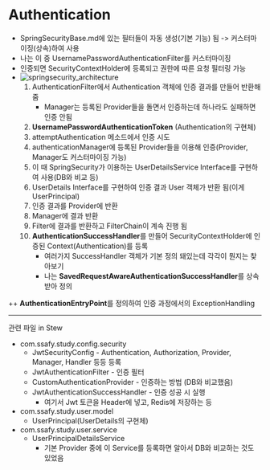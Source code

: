 # Authentication

* SpringSecurityBase.md에 있는 필터들이 자동 생성(기본 기능) 됨 -> 커스터마이징(상속)하여 사용
* 나는 이 중 UsernamePasswordAuthenticationFilter를 커스터마이징
* 인증되면 SecurityContextHolder에 등록되고 권한에 따른 요청 필터링 가능
* ![springsecurity_architecture](..\..\..\img\springsecurity_architecture.png)
  1. AuthenticationFilter에서 Authentication 객체에 인증 결과를 만들어 반환해줌
     * Manager는 등록된 Provider들을 돌면서 인증하는데 하나라도 실패하면 인증 안됨
  2. **UsernamePasswordAuthenticationToken** (Authentication의 구현체)
  3. attemptAuthentication 메소드에서 인증 시도
  4. authenticationManager에 등록된 Provider들을 이용해 인증(Provider, Manager도 커스터마이징 가능)
  5. 이 때 SpringSecurity가 이용하는 UserDetailsService Interface를 구현하여 사용(DB와 비교 등)
  6. UserDetails Interface를 구현하여 인증 결과 User 객체가 반환 됨(이게 UserPrincipal)
  7. 인증 결과를 Provider에 반환
  8. Manager에 결과 반환
  9. Filter에 결과를 반환하고 FilterChain이 계속 진행 됨
  10. **AuthenticationSuccessHandler**를 만들어 SecurityContextHolder에 인증된 Context(Authentication)를 등록
      * 여러가지 SuccessHandler 객체가 기본 정의 돼있는데 각각이 뭔지는 찾아보기
      * 나는 **SavedRequestAwareAuthenticationSuccessHandler**를 상속받아 정의



++ **AuthenticationEntryPoint**를 정의하여 인증 과정에서의 ExceptionHandling



---

관련 파일 in Stew

* com.ssafy.study.config.security
  * JwtSecurityConfig - Authentication, Authorization, Provider, Manager, Handler 등등 등록
  * JwtAuthenticationFilter - 인증 필터
  * CustomAuthenticationProvider - 인증하는 방법 (DB와 비교했음)
  * JwtAuthenticationSuccessHandler - 인증 성공 시 실행
    * 여기서 Jwt 토큰을 Header에 넣고, Redis에 저장하는 등
* com.ssafy.study.user.model
  * UserPrincipal(UserDetails의 구현체)
* com.ssafy.study.user.service
  * UserPrincipalDetailsService
    * 기본 Provider 중에 이 Service를 등록하면 알아서 DB와 비교하는 것도 있었음